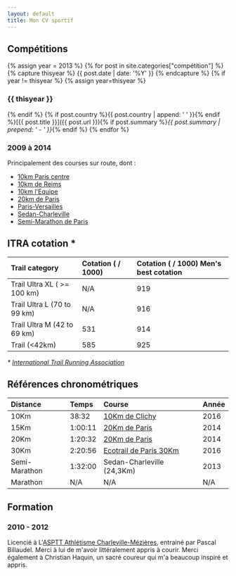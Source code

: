 ```yaml
---
layout: default
title: Mon CV sportif
---
```


## Compétitions

{% assign year = 2013 %}
{% for post in site.categories["compétition"] %}
  {% capture thisyear %}
    {{ post.date | date: '%Y' }}
  {% endcapture %}
  {% if year != thisyear %}
  {% assign year=thisyear %}
<h3>{{ thisyear }}</h3>
  {% endif %}
{% if post.country %}{{ post.country | append: ' ' }}{% endif %}[{{ post.title }}]({{ post.url }}){% if post.summary %}<i>{{ post.summary | prepend: ' - ' }}</i>{% endif %}
{% endfor %}

### 2009 à 2014

Principalement des courses sur route, dont :

* [10km Paris centre](http://www.10kmpariscentre.com/)
* [10km de Reims](http://www.runinreims.com/fr)
* [10km l'Equipe](http://www.10km.lequipe.fr/)
* [20km de Paris](http://www.20kmparis.com)
* [Paris-Versailles](http://www.parisversailles.com)
* [Sedan-Charleville](#)
* [Semi-Marathon de Paris](http://www.semideparis.com)

## ITRA cotation *

Trail category              | **Cotation ( / 1000)** | **Cotation ( / 1000) Men's best cotation**
:---------------------------|:-----------------------|:------------------------------------------
Trail Ultra XL ( >= 100 km)	|	N/A                    | 919
Trail Ultra L (70 to 99 km)	|	N/A                    | 916
Trail Ultra M (42 to 69 km)	| 531	                   | 914
Trail (<42km)	              | 585	                   | 925

_* [International Trail Running Association][ITRA]_

## Références chronométriques

**Distance**  | **Temps**   | **Course**                    | **Année**
:-------------|:------------|:------------------------------|:--------------
10Km          | 38:32       | [10Km de Clichy][10k]         | 2016
15Km          | 1:00:11     | [20Km de Paris][15k]          | 2014
20Km          | 1:20:32     | [20Km de Paris][20k]          | 2014
30Km          | 2:20:56     | [Ecotrail de Paris 30Km][30k] | 2016
Semi-Marathon | 1:32:00     | Sedan-Charleville (24,3Km)    | 2013
Marathon      | N/A         | N/A                           | N/A

## Formation

### 2010 - 2012

Licencié à L'[ASPTT Athlétisme Charleville-Mézières][ASPTT], entrainé par
Pascal Billaudel. Merci à lui de m'avoir littéralement appris à courir.
Merci également à Christian Haquin, un sacré coureur qui m'a beaucoup inspiré et
appris.

[10k]: https://www.strava.com/activities/515612740
[15k]: https://www.strava.com/activities/213348008
[20k]: https://www.strava.com/activities/213348008
[30k]: https://www.strava.com/activities/520826081
[ASPTT]: http://asptt08.athle.com/
[ITRA]: http://www.i-tra.org/community/benjamin.dos%20santos/557280/
